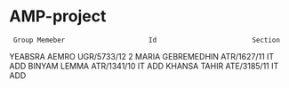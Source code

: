 # AMP-project


     Group Memeber                     Id                        Section
  
YEABSRA AEMRO                      UGR/5733/12                       2
MARIA GEBREMEDHIN                  ATR/1627/11                       IT ADD
BINYAM LEMMA                       ATR/1341/10                       IT ADD
KHANSA TAHIR                       ATE/3185/11                       IT ADD
